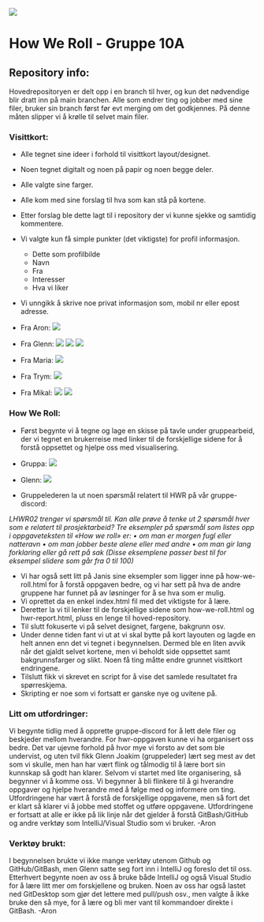 ![](Bilder/Bilder-b/UiAlogo.png)

# How We Roll - Gruppe 10A



## Repository info:
Hovedrepositoryen er delt opp i en branch til hver, og kun det nødvendige blir dratt inn på main branchen.
Alle som endrer ting og jobber med sine filer, bruker sin branch først før evt merging om det godkjennes. På denne måten
slipper vi å krølle til selvet main filer.


### Visittkort:
- Alle tegnet sine ideer i forhold til visittkort layout/designet.
- Noen tegnet digitalt og noen på papir og noen begge deler.
- Alle valgte sine farger.
- Alle kom med sine forslag til hva som kan stå på kortene.
- Etter forslag ble dette lagt til i repository der vi kunne sjekke og samtidig kommentere.
- Vi valgte kun få simple punkter (det viktigste) for profil informasjon.
  - Dette som profilbilde
  - Navn
  - Fra
  - Interesser
  - Hva vi liker
- Vi unngikk å skrive noe privat informasjon som, mobil nr eller epost adresse.

- Fra Aron: 
![](Bilder/Bilder-b/AronVisittkort.png)


- Fra Glenn: 
![](Bilder/Bilder-b/GlennVisittkort.jpg)
![](Bilder/Bilder-b/GlennVisittkort2.jpg)
![](Bilder/Bilder-b/GlennVisittkort3.jpg)


- Fra Maria:
![](Bilder/Bilder-b/MariaVisittkort.png)


- Fra Trym:
![](Bilder/Bilder-b/TrymVisittkort.png)


- Fra Mikal:
![](Bilder/Bilder-b/MikalVisittkort.jpg)
![](Bilder/Bilder-b/Mikal_business_cards.png)


### How We Roll:
- Først begynte vi å tegne og lage en skisse på tavle under gruppearbeid, der vi tegnet en brukerreise med linker til de 
forskjellige sidene for å forstå oppsettet og hjelpe oss med visualisering.
- Gruppa: 
![](Bilder/Bilder-b/HWRlayout.jpg)
- Glenn:
![](Bilder/Bilder-b/GlennHWRlayout.jpg)

- Gruppelederen la ut noen spørsmål relatert til HWR på vår gruppe-discord:

*LHWR02 trenger vi spørsmål til.
Kan alle prøve å tenke ut 2 spørsmål hver som e relatert til prosjektarbeid?
Tre eksempler på spørsmål som listes opp i oppgaveteksten til «How we roll» er:
• om man er morgen fugl eller natteravn
• om man jobber beste alene eller med andre
• om man gir lang forklaring eller gå rett på sak
(Disse eksemplene passer best til for eksempel slidere som går fra 0 til 100)*

- Vi har også sett litt på Janis sine eksempler som ligger inne på how-we-roll.html for å forstå oppgaven bedre, og vi har sett på hva de andre gruppene har funnet på av løsninger for å se hva som er mulig.
- Vi oprettet da en enkel index.html fil med det viktigste for å lære.
- Deretter la vi til lenker til de forskjellige sidene som how-we-roll.html og hwr-report.html, pluss en lenge til hoved-repository. 
- Til slutt fokuserte vi på selvet designet, fargene, bakgrunn osv.
- Under denne tiden fant vi ut at vi skal bytte på kort layouten og lagde en helt annen enn det vi tegnet i begynnelsen.
Dermed ble en liten avvik når det gjaldt selvet kortene, men vi beholdt side oppsettet samt bakgrunnsfarger og slikt. 
Noen få ting måtte endre grunnet visittkort endringene.
- Tilslutt fikk vi skrevet en script for å vise det samlede resultatet fra spørreskjema.
- Skripting er noe som vi fortsatt er ganske nye og uvitene på.


### Litt om utfordringer:
Vi begynte tidlig med å opprette gruppe-discord for å lett dele filer og beskjeder mellom hverandre.
For hwr-oppgaven kunne vi ha organisert oss bedre. Det var ujevne forhold på hvor mye vi forsto av det som ble undervist, og uten tvil fikk Glenn Joakim (gruppeleder) lært 
seg mest av det som vi skulle, men han har vært flink og tålmodig til å lære bort sin kunnskap så godt han klarer.
Selvom vi startet med lite organisering, så begynner vi å komme oss. Vi begynner å bli flinkere til å gi hverandre
oppgaver og hjelpe hverandre med å følge med og informere om ting.
Utfordringene har vært å forstå de forskjellige oppgavene, men så fort det er klart så klarer vi å jobbe med stoffet
og utføre oppgavene.
Utfordringene er fortsatt at alle er ikke på lik linje når det gjelder å forstå GitBash/GitHub og andre verktøy som 
IntelliJ/Visual Studio som vi bruker. -Aron

### Verktøy brukt:
I begynnelsen brukte vi ikke mange verktøy utenom Github og GitHub/GitBash, men Glenn satte seg fort inn i IntelliJ 
og foreslo det til oss. Etterhvert begynte noen av oss å bruke både IntelliJ og også Visual Studio for å lære litt mer om forskjellene og bruken.
Noen av oss har også lastet ned GitDesktop som gjør det lettere med pull/push osv., men valgte å 
ikke bruke den så mye, for å lære og bli mer vant til kommandoer direkte i GitBash.
  -Aron

